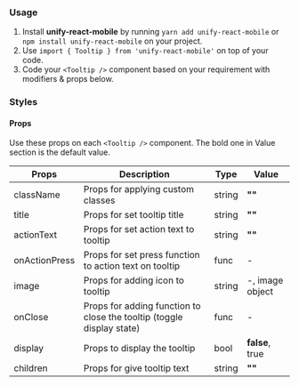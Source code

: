 ### Usage

1. Install **unify-react-mobile** by running `yarn add unify-react-mobile` or `npm install unify-react-mobile` on your project.
2. Use `import { Tooltip } from 'unify-react-mobile'` on top of your code.
3. Code your `<Tooltip />` component based on your requirement with modifiers & props below.



### Styles

#### Props

Use these props on each `<Tooltip />` component. The bold one in Value section is the default value.

| Props            | Description                         | Type            | Value
|---------------------|----------------------------------|-----------------|---------------------|
| className   | Props for applying custom classes   | string            | **""**
| title   | Props for set tooltip title   | string            | **""**
| actionText   | Props for set action text to tooltip   | string            | **""**
| onActionPress   | Props for set press function to action text on tooltip   | func            | -
| image   | Props for adding icon to tooltip   | string            | -, image object
| onClose   | Props for adding function to close the tooltip (toggle display state)   | func            | -
| display   | Props to display the tooltip   | bool            | **false**, true
| children   | Props for give tooltip text   | string            | **""**
